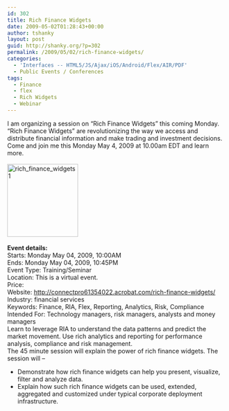 ```yaml
---
id: 302
title: Rich Finance Widgets
date: 2009-05-02T01:28:43+00:00
author: tshanky
layout: post
guid: http://shanky.org/?p=302
permalink: /2009/05/02/rich-finance-widgets/
categories:
  - 'Interfaces -- HTML5/JS/Ajax/iOS/Android/Flex/AIR/PDF'
  - Public Events / Conferences
tags:
  - Finance
  - flex
  - Rich Widgets
  - Webinar
---
```

<div>
  <span>I am organizing a session on &#8220;Rich Finance Widgets&#8221; this coming Monday. &#8220;Rich Finance Widgets&#8221; are revolutionizing the way we access and distribute financial information and make trading and investment decisions. Come and join me this Monday May 4, 2009 at 10.00am EDT and learn more.</span>
</div>

<div>
  <span><br /> </span>
</div>

<div>
  <span style="color: #551a8b; text-decoration: underline;"><a href="http://connectpro61354022.adobe.com/rich-finance-widgets/"></a><a href="http://connectpro61354022.acrobat.com/rich-finance-widgets/"><img class="alignnone size-medium wp-image-321" title="rich_finance_widgets1" src="http://shanky.org/wp-content/uploads/2009/05/rich_finance_widgets1-292x300.png" alt="rich_finance_widgets1" width="163" height="168" /></a></span>
</div>

<div>
  <span style="color: #0000ee; text-decoration: underline;"><br /> </span>
</div>

<div>
  <strong>Event details:</strong>
</div>

<div>
  <div>
    Starts:<span> </span>Monday May 04, 2009, 10:00AM
  </div>
  
  <div>
    Ends:<span> </span>Monday May 04, 2009, 10:45PM
  </div>
  
  <div>
    Event Type:<span> </span>Training/Seminar
  </div>
  
  <div>
    Location:<span> </span> This is a virtual event.
  </div>
  
  <div>
    Price:<span> </span>
  </div>
  
  <div>
    Website:<span> <a title="Rich Finance Widgets" href="http://connectpro61354022.acrobat.com/rich-finance-widgets/" target="_blank">http://connectpro61354022.acrobat.com/rich-finance-widgets/</a></span>
  </div>
  
  <div>
    Industry:<span> </span>financial services
  </div>
  
  <div>
    Keywords:<span> </span>Finance, RIA, Flex, Reporting, Analytics, Risk, Compliance
  </div>
  
  <div>
    Intended For:<span> </span>Technology managers, risk managers, analysts and money managers
  </div>
  
  <div>
    Learn to leverage RIA to understand the data patterns and predict the market movement. Use rich analytics and reporting for performance analysis, compliance and risk management.
  </div>
  
  <div>
    The 45 minute session will explain the power of rich finance widgets. The session will –
  </div>
  
  <div>
    <ul>
      <li>
        Demonstrate how rich finance widgets can help you present, visualize, filter and analyze data.
      </li>
      <li>
        Explain how such rich finance widgets can be used, extended, aggregated and customized under typical corporate deployment infrastructure.
      </li>
    </ul>
  </div>
</div>